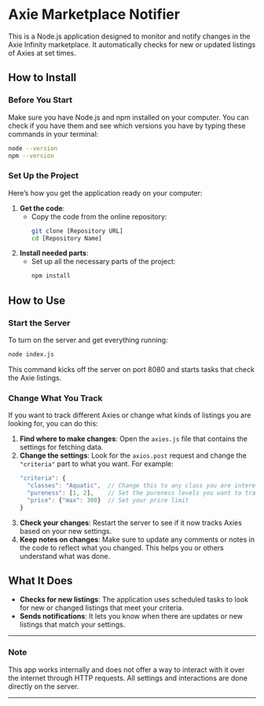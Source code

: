 # Axie Marketplace Notifier
This is a Node.js application designed to monitor and notify changes in the Axie Infinity marketplace. It automatically checks for new or updated listings of Axies at set times.

## How to Install

### Before You Start
Make sure you have Node.js and npm installed on your computer. You can check if you have them and see which versions you have by typing these commands in your terminal:
```bash
node --version
npm --version
```

### Set Up the Project
Here’s how you get the application ready on your computer:
1. **Get the code**:
   - Copy the code from the online repository:
     ```bash
     git clone [Repository URL]
     cd [Repository Name]
     ```
2. **Install needed parts**:
   - Set up all the necessary parts of the project:
     ```bash
     npm install
     ```

## How to Use

### Start the Server
To turn on the server and get everything running:
```bash
node index.js
```
This command kicks off the server on port 8080 and starts tasks that check the Axie listings.

### Change What You Track
If you want to track different Axies or change what kinds of listings you are looking for, you can do this:
1. **Find where to make changes**: Open the `axies.js` file that contains the settings for fetching data.
2. **Change the settings**: Look for the `axios.post` request and change the `"criteria"` part to what you want. For example:
    ```javascript
    "criteria": {
      "classes": "Aquatic",  // Change this to any class you are interested in
      "pureness": [1, 2],    // Set the pureness levels you want to track
      "price": {"max": 300}  // Set your price limit
    }
    ```
3. **Check your changes**: Restart the server to see if it now tracks Axies based on your new settings.
4. **Keep notes on changes**: Make sure to update any comments or notes in the code to reflect what you changed. This helps you or others understand what was done.

## What It Does
- **Checks for new listings**: The application uses scheduled tasks to look for new or changed listings that meet your criteria.
- **Sends notifications**: It lets you know when there are updates or new listings that match your settings.

---

### Note
This app works internally and does not offer a way to interact with it over the internet through HTTP requests. All settings and interactions are done directly on the server.

---

